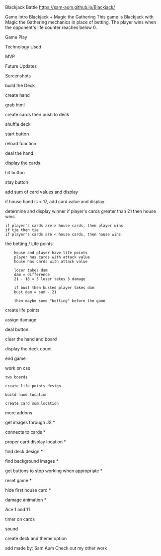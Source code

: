 Blackjack Battle
https://sam-aum.github.io/Blackjack/


Game Intro
Blackjack + Magic the Gathering
This game is Blackjack with Magic the Gathering mechanics in place of betting.
The player wins when the opponent's life counter reaches below 0.

Game Play

Technology Used

MVP

Future Updates

Screenshots





build the Deck

create hand

grab html

create cards then push to deck

shuffle deck

start button

reload function

deal the hand

display the cards

hit button

stay button

add sum of card values and display

if house hand is < 17, add card value and display

determine and display winner
    if player's cards greater than 21 then house wins.

    if player's cards are > house cards, then player wins
    if tie then tie
    if player's cards are < house cards, then house wins



the betting / Life points

        house and player have life points
        player has cards with attack value
        house has cards with attack value

        loser takes dam
        dam = difference 
        21 - 18 = 3 loser takes 3 damage

        if bust then busted player takes dam
        bust dam = sum - 21

        then maybe some "betting" before the game

create life points

assign damage

deal button

clear the hand and board

display the deck count

end game

work on css

    two boards

    create life points design

    build hand location

    create card sum location






more addons

get images through JS *

connects to cards *

proper card display location *

find deck design *

find background images *

get buttons to stop working when appropriate *

reset game *

hide first house card *

damage animation *

Ace 1 and 11

timer on cards

sound

create deck and theme option

add made by: Sam Aum
Check out my other work